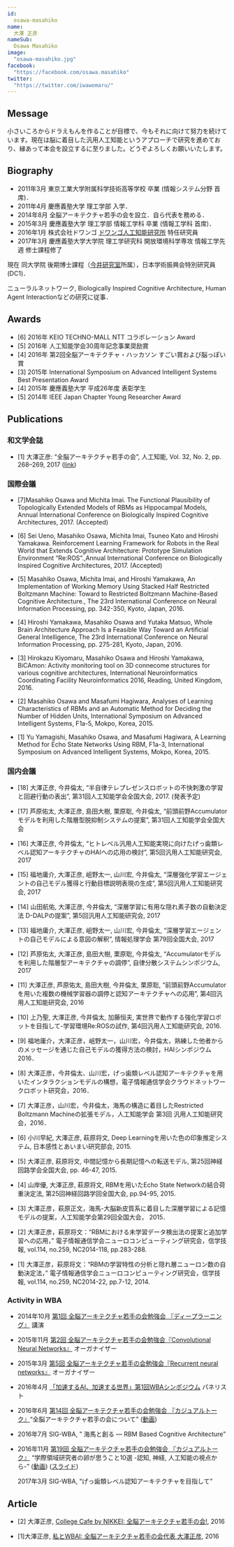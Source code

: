 ```yaml
---
id:
  osawa-masahiko
name:
  大澤 正彦
nameSub:
  Osawa Masahiko
image:
  "osawa-masahiko.jpg"
facebook:
  "https://facebook.com/osawa.masahiko"
twitter:
  "https://twitter.com/iwawomaru/"
---
```


## Message
小さいころからドラえもんを作ることが目標で、今もそれに向けて努力を続けています。現在は脳に着目した汎用人工知能というアプローチで研究を進めており、縁あって本会を設立するに至りました。どうぞよろしくお願いいたします。

## Biography
- 2011年3月 東京工業大学附属科学技術高等学校 卒業 (情報システム分野 首席)．
- 2011年4月 慶應義塾大学 理工学部 入学．
- 2014年8月 全脳アーキテクチャ若手の会を設立．自ら代表を務める．
- 2015年3月 慶應義塾大学 理工学部 情報工学科 卒業 (情報工学科 首席)．
- 2016年1月 株式会社ドワンゴ [ドワンゴ人工知能研究所](http://ailab.dwango.co.jp/) 特任研究員
- 2017年3月 慶應義塾大学大学院 理工学研究科 開放環境科学専攻 情報工学先週 修士課程修了

現在 同大学院 後期博士課程（[今井研究室](http://www.ailab.ics.keio.ac.jp/)所属），日本学術振興会特別研究員(DC1)．

ニューラルネットワーク, Biologically Inspired Cognitive Architecture, Human Agent Interactionなどの研究に従事．

## Awards
- [6] 2016年 KEIO TECHNO-MALL NTT コラボレーション Award
- [5] 2016年 人工知能学会30周年記念事業奨励賞
- [4] 2016年 第2回全脳アーキテクチャ・ハッカソン すごい賞および脳っぽい賞
- [3] 2015年 International Symposium on Advanced Intelligent Systems Best Presentation Award
- [4] 2015年 慶應義塾大学 平成26年度 表彰学生
- [5] 2014年 IEEE Japan Chapter Young Researcher Award


## Publications

### 和文学会誌

- [1] 大澤正彦: “全脳アーキテクチャ若手の会”, 人工知能, Vol. 32, No. 2, pp. 268–269, 2017 ([link](https://jsai.ixsq.nii.ac.jp/ej/?action=pages_view_main&active_action=repository_view_main_item_detail&item_id=8649&item_no=1&page_id=13&block_id=23))

### 国際会議

- [7]Masahiko Osawa and Michita Imai. The Functional Plausibility of Topologically Extended Models of RBMs as Hippocampal Models, Annual International Conference on Biologically Inspired Cognitive Architectures, 2017. (Accepted)

- [6] Sei Ueno, Masahiko Osawa, Michita Imai, Tsuneo Kato and Hiroshi Yamakawa. Reinforcement Learning Framework for Robots in the Real World that Extends Cognitive Architecture: Prototype Simulation Environment “Re:ROS”.,Annual International Conference on Biologically Inspired Cognitive Architectures, 2017. (Accepted)

- [5] Masahiko Osawa, Michita Imai, and Hiroshi Yamakawa, An Implementation of Working Memory Using Stacked Half Restricted Boltzmann Machine: Toward to Restricted Boltzmann Machine-Based Cognitive Architecture., The 23rd International Conference on Neural Information Processing, pp. 342-350, Kyoto, Japan, 2016.

- [4] Hiroshi Yamakawa, Masahiko Osawa and Yutaka Matsuo, Whole Brain Architecture Approach Is a Feasible Way Toward an Artificial General Intelligence, The 23rd International Conference on Neural Information Processing, pp. 275-281, Kyoto, Japan, 2016.

- [3] Hirokazu Kiyomaru, Masahiko Osawa and Hiroshi Yamakawa, BiCAmon: Activity monitoring tool on 3D connecome structures for various cognitive architectures, International Neuroinformatics Coordinating Facility Neuroinformatics 2016, Reading, United Kingdom, 2016.

- [2] Masahiko Osawa and Masafumi Hagiwara, Analyses of Learning Characteristics of RBMs and an Automatic Method for Deciding the Number of Hidden Units, International Symposium on Advanced Intelligent Systems, F1a-5, Mokpo, Korea, 2015.

- [1] Yu Yamagishi, Masahiko Osawa, and Masafumi Hagiwara, A Learning Method for Echo State Networks Using RBM, F1a-3, International Symposium on Advanced Intelligent Systems, Mokpo, Korea, 2015.

### 国内会議

- [18] 大澤正彦, 今井倫太, “半自律テレプレゼンスロボットの不快刺激の学習と回避行動の表出”, 第31回人工知能学会全国大会, 2017. (発表予定)

- [17] 芦原佑太, 大澤正彦, 島田大樹, 栗原聡, 今井倫太, “前頭前野Accumulatorモデルを利用した階層型脱抑制システムの提案”, 第31回人工知能学会全国大会

- [16] 大澤正彦, 今井倫太, “ヒトレベル汎用人工知能実現に向けたげっ歯類レベル認知アーキテクチャのHAIへの応用の検討”, 第5回汎用人工知能研究会, 2017

- [15] 福地庸介, 大澤正彦, 岨野太一, 山川宏, 今井倫太, “深層強化学習エージェントの自己モデル獲得と行動目標説明表現の生成”, 第5回汎用人工知能研究会, 2017

- [14] 山田航佑, 大澤正彦, 今井倫太, “深層学習に有用な隠れ素子数の自動決定法 D-DALPの提案”, 第5回汎用人工知能研究会, 2017

- [13] 福地庸介, 大澤正彦, 岨野太一, 山川宏, 今井倫太, “深層学習エージェントの自己モデルによる意図の解釈”, 情報処理学会 第79回全国大会, 2017

- [12] 芦原佑太, 大澤正彦, 島田大樹, 栗原聡, 今井倫太, “Accumulatorモデルを利用した階層型アーキテクチャの調停”, 自律分散システムシンポジウム, 2017

- [11] 大澤正彦, 芦原佑太, 島田大樹, 今井倫太, 栗原聡, “前頭前野Accumulatorを用いた複数の機械学習器の調停と認知アーキテクチャへの応用”, 第4回汎用人工知能研究会, 2016

- [10] 上乃聖, 大澤正彦, 今井倫太, 加藤恒夫, 実世界で動作する強化学習ロボットを目指して-学習環境Re:ROSの試作, 第4回汎用人工知能研究会, 2016.

- [9] 福地庸介，大澤正彦，岨野太一，山川宏，今井倫太，熟練した他者からのメッセージを通じた自己モデルの獲得方法の検討，HAIシンポジウム 2016．

- [8] 大澤正彦，今井倫太、山川宏，げっ歯類レベル認知アーキテクチャを用いたインタラクションモデルの構想，電子情報通信学会クラウドネットワークロボット研究会，2016．

- [7] 大澤正彦，山川宏，今井倫太，海馬の構造に着目したRestricted Boltzmann Machineの拡張モデル，人工知能学会 第3回 汎用人工知能研究会，2016．

- [6] 小川早紀, 大澤正彦, 萩原将文, Deep Learningを用いた色の印象推定システム, 日本感性とあいまい研究部会, 2015.

- [5] 大澤正彦, 萩原将文, 中間記憶から長期記憶への転送モデル, 第25回神経回路学会全国大会, pp. 46-47, 2015.

- [4] 山岸優, 大澤正彦, 萩原将文, RBMを用いたEcho State Networkの結合荷重決定法, 第25回神経回路学回全国大会, pp.94-95, 2015.

- [3] 大澤正彦，萩原正文，海馬-大脳新皮質系に着目した深層学習による記憶モデルの提案，人工知能学会第29回全国大会， 2015．

- [2] 大澤正彦，萩原将文：“RBMにおける未学習データ検出法の提案と追加学習への応用，” 電子情報通信学会ニューロコンピューティング研究会，信学技報, vol.114, no.259, NC2014-118, pp.283-288.

- [1] 大澤正彦，萩原将文：“RBMの学習特性の分析と隠れ層ニューロン数の自動決定法，” 電子情報通信学会ニューロコンピューティング研究会，信学技報, vol.114, no.259, NC2014-22, pp.7-12, 2014.

### Activity in WBA
- 2014年10月 [第1回 全脳アーキテクチャ若手の会勉強会 『ディープラーニング』](http://wbawakate.jp/posts/events/1st/) 講演

- 2015年11月 [第2回 全脳アーキテクチャ若手の会勉強会『Convolutional Neural Networks』](http://wbawakate.jp/posts/events/2nd/) オーガナイザー

- 2015年3月 [第5回 全脳アーキテクチャ若手の会勉強会『Recurrent neural networks』](http://wbawakate.jp/posts/events/5th/) オーガナイザー

- 2016年4月 [「加速するAI、加速する世界」第1回WBAシンポジウム](http://wba-initiative.org/1079/) パネリスト

- 2016年6月 [第14回 全脳アーキテクチャ若手の会勉強会 『カジュアルトーク』](http://wbawakate.jp/posts/events/14th/)“全脳アーキテクチャ若手の会について” ([動画](https://www.youtube.com/watch?v=Z6iKBaTeArs))

- 2016年7月 SIG-WBA, ” 海馬と創る — RBM Based Cognitive Architecture”

- 2016年11月 [第19回 全脳アーキテクチャ若手の会勉強会 『カジュアルトーク』](http://wbawakate.jp/posts/events/19th/) “学際領域研究者の卵が思うこと10選 -認知, 神経, 人工知能の視点から-” ([動画](https://www.youtube.com/watch?v=5_xojZrZCjc)) ([スライド](https://www.slideshare.net/osawamasahiko/10-19-69745096))

  2017年3月 SIG-WBA, “げっ歯類レベル認知アーキテクチャを目指して”

## Article
- [2] 大澤正彦, [College Cafe by  NIKKEI: 全脳アーキテクチャ若手の会!](http://college.nikkei.co.jp/series/7714.html), 2016

- [1]大澤正彦, [私とWBAI: 全脳アーキテクチャ若手の会代表 大澤正彦](http://wba-initiative.org/1544/), 2016
